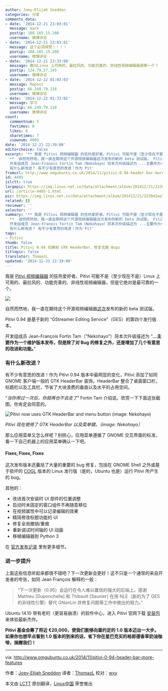 ```yaml
---
author: Joey-Elijah Sneddon
categories: 分享
comments_data:
- date: '2014-12-21 23:03:01'
  message: mark
  postip: 188.165.15.208
  username: 微博评论
- date: '2014-12-21 23:03:01'
  message: 这个必须得赞！！！！
  postip: 188.165.15.208
  username: 微博评论
- date: '2014-12-21 23:33:00'
  message: 敢问Linux 上可用的、最拉风的、功能完善的、非线性视频编辑器是哪一个？
  postip: 124.79.27.145
  username: 微博评论
- date: '2014-12-22 01:03:03'
  message: Repost
  postip: 66.249.79.118
  username: 微博评论
- date: '2014-12-22 01:33:02'
  message: 学习
  postip: 66.249.79.110
  username: 微博评论
count:
  commentnum: 5
  favtimes: 0
  likes: 0
  sharetimes: 7
  viewnum: 4059
date: '2014-12-21 22:39:00'
editorchoice: false
excerpt: '** 我是 Pitivi 视频编辑器 的狂热爱好者。Pitivi 可能不是（至少现在不是）Linux 上可用的、最拉风的、功能完善的、非线性视频编辑器，但是它绝对是最可靠的一个。
  **  自然而然地，我一直在期待这个开源视频编辑器这次发布的新的 beta 测试版。 Pitivi 0.94 是基于新的 GStreamer Editing Service（GES）的第四个发行版本。
  开发组成员 Jean-Franois Fortin Tam（Nekohayo）将本次升级描述为 ...主要作为一个维护版本发布，但是除了对 Bug 的修复之外，还是增加了几个有意思的改进和功能。
  有什么新改进？ 有不少有意思的改进！作为 Pit'
fromurl: http://www.omgubuntu.co.uk/2014/11/pitivi-0-94-header-bar-more-features
id: 4495
islctt: true
largepic: https://img.linux.net.cn/data/attachment/album/201412/21/223942wo7lwk48bnbdpxj8.jpg
url: /article-4495-1.html
pic: https://img.linux.net.cn/data/attachment/album/201412/21/223942wo7lwk48bnbdpxj8.jpg.thumb.jpg
related: []
reviewer: ''
selector: ''
summary: '** 我是 Pitivi 视频编辑器 的狂热爱好者。Pitivi 可能不是（至少现在不是）Linux 上可用的、最拉风的、功能完善的、非线性视频编辑器，但是它绝对是最可靠的一个。
  **  自然而然地，我一直在期待这个开源视频编辑器这次发布的新的 beta 测试版。 Pitivi 0.94 是基于新的 GStreamer Editing Service（GES）的第四个发行版本。
  开发组成员 Jean-Franois Fortin Tam（Nekohayo）将本次升级描述为 ...主要作为一个维护版本发布，但是除了对 Bug 的修复之外，还是增加了几个有意思的改进和功能。
  有什么新改进？ 有不少有意思的改进！作为 Pit'
tags:
- Pitivi
thumb: false
title: Pitivi 0.94 切换到 GTK HeaderBar，修复无数 Bugs
titlepic: false
translator: ThomazL
updated: '2014-12-21 22:39:00'
---
```


我是 [Pitivi 视频编辑器](http://pitivi.org/) 的狂热爱好者。Pitivi 可能不是（至少现在不是）Linux 上可用的、最拉风的、功能完善的、非线性视频编辑器，但是它绝对是最可靠的一个。 


![](/data/attachment/album/201412/21/223942wo7lwk48bnbdpxj8.jpg)


自然而然地，我一直在期待这个开源视频编辑器[这次](http://jeff.ecchi.ca/blog/2014/11/02/tricks-or-tracebacks-pitivi-0-94-is-here/)发布的新的 beta 测试版。


Pitivi 0.94 是基于新的 “GStreamer Editing Service”（GES）的第四个发行版本。


开发组成员 Jean-François Fortin Tam（“Nekohayo”）将本次升级描述为 “**...主要作为一个维护版本发布，但是除了对 Bug 的修复之外，还是增加了几个有意思的改进和功能。**”


### 有什么新改进？


有不少有意思的改进！作为 Pitivi 0.94 版本中最明显的变化，Pitivi 添加了如同 GNOME 客户端一般的 GTK HeaderBar 装饰。HeaderBar 整合了桌面窗口栏，标题栏以及工具栏，节省了大块浪费的垂直以及水平的占用空间。


“*当你用过一次后，你就再也不会走了*” Fortin Tam 介绍说。欣赏一下下面这张截图，你肯定会同意的。


![Pitivi now uses GTK HeaderBar and menu button (image: Nekohayo)](/data/attachment/album/201412/21/223944xvmw387n4wd46wv4.jpeg)


*Pitivi 现在使用了 GTK HeaderBar 以及菜单键。（image: Nekohayo）*


那么应用菜单又怎么样呢？别担心，应用菜单遵循了 GNOME 交互界面的标准，看一下自己机器上的应用菜单确认一下吧。


#### Fixes, Fixes, Fixes


这次发布版本还囊括了大量的重要的 bug 修复，包括在 GNOME Shell 之外或基于损坏的 [COGL](http://www.cogl3d.org/about.html) 版本的 Linux 发行版（是的，Ubuntu 也是）运行 Pitivi 所产生的 bug。


其他的：


* 改进首次安装时 UI 部件的位置调整
* 启动时未固定的窗口组件不再随意移位
* 在视频属性中可以记录编辑的效果
* 精简修改标题功能的 UI
* 修复全局撤销/重做
* 重新调试时间轴的 UI 动画
* 移植编辑器到 Python 3


在 [官方发布记录](http://wiki.pitivi.org/wiki/0.94) 里有更多细节。


### 进一步提升


上面这些信息听起来都很不错吧？下一次更新会更好！这不只是一个通常的来自开发者的夸张，如同 Jean François 解释的一般：



> 
> “下一次更新（0.95）会运行在令人难以置信的强大的后端上。感谢 Mathieu [Duponchelle] 和 Thibault [Saunier] 在用 NLE（新的为了 GES 的非线性引擎）替代 GNonLin 并修复问题等工作中做出的努力。”
> 
> 
> 


Ubuntu 14.10 带有老的（更容易崩溃）的软件中心，进入 Pitivi 官网下载 [安装包](http://fundraiser.pitivi.org/download-bundles) 来体验最新杰作。


**Pitivi 基金会筹了将近 €20,000，使我们能够向着约定的 1.0 版本迈出一大步。如果你也想早点看到 1.0 版本的到来的话，省下你在星巴克买的格郎德香草奶油咖啡，捐赠我们！**




---


via: <http://www.omgubuntu.co.uk/2014/11/pitivi-0-94-header-bar-more-features>


作者：[Joey-Elijah Sneddon](https://plus.google.com/117485690627814051450/?rel=author) 译者：[ThomazL](https://github.com/ThomazL) 校对：[wxy](https://github.com/wxy)


本文由 [LCTT](https://github.com/LCTT/TranslateProject) 原创翻译，[Linux中国](http://linux.cn/) 荣誉推出